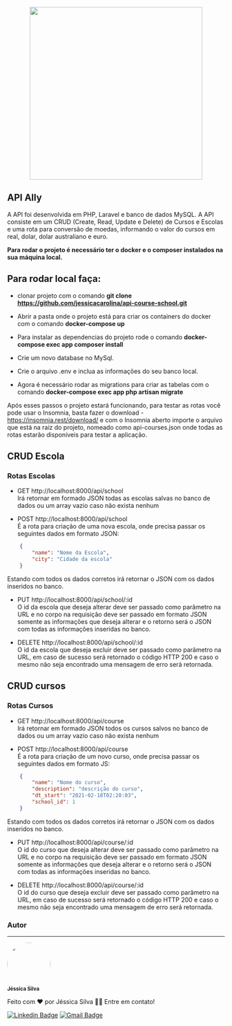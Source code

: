 <p align="center"><a href="https://laravel.com" target="_blank"><img src="https://raw.githubusercontent.com/laravel/art/master/logo-lockup/5%20SVG/2%20CMYK/1%20Full%20Color/laravel-logolockup-cmyk-red.svg" width="400"></a></p>

## API Ally 

A API foi desenvolvida em PHP, Laravel e banco de dados MySQL.
A API consiste em um CRUD (Create, Read, Update e Delete) de Cursos e Escolas e uma rota para conversão de moedas, informando o valor do cursos em real, dolar, dolar australiano e euro. 


**Para rodar o projeto é necessário ter o docker e o composer instalados na sua máquina local.**

## Para rodar local faça:
- clonar projeto com o comando **git clone https://github.com/jessicacarolina/api-course-school.git**

-  Abrir a pasta onde o projeto está para criar os containers do docker com o comando **docker-compose up**

- Para instalar as dependencias do projeto rode o comando **docker-compose exec app composer install**

- Crie um novo database no MySql.

- Crie o arquivo .env e inclua as informações do seu banco local.

- Agora é necessário rodar as migrations para criar as tabelas com o comando **docker-compose exec app php artisan migrate**

Após esses passos o projeto estará funcionando, para testar as rotas você pode usar o Insomnia, basta fazer o download - https://insomnia.rest/download/ e com o Insomnia aberto importe o arquivo que está na raiz do projeto, nomeado como api-courses.json onde todas as rotas estarão disponíveis para testar a aplicação.

## CRUD Escola
### Rotas Escolas
- GET http://localhost:8000/api/school <br>
Irá retornar em formado JSON todas as escolas salvas no banco de dados ou um array vazio caso não exista nenhum 

- POST http://localhost:8000/api/school <br>
É a rota para criação de uma nova escola, onde precisa passar os seguintes dados em formato JSON: <br> 
```json
    {
	    "name": "Nome da Escola",
	    "city": "Cidade da escola"
    }
```
Estando com todos os dados corretos irá retornar o JSON com os dados inseridos no banco.

- PUT http://localhost:8000/api/school/:id <br>
O id da escola que deseja alterar deve ser passado como parâmetro na URL e no corpo na requisição deve ser passado em formato JSON somente as informações que deseja alterar e o retorno será o JSON com todas as informações inseridas no banco. 

- DELETE http://localhost:8000/api/school/:id <br>
O id da escola que deseja excluir deve ser passado como parâmetro na URL, em caso  de sucesso será retornado o código HTTP 200 e caso o mesmo não seja encontrado uma mensagem de erro será retornada.


## CRUD cursos
### Rotas Cursos
- GET http://localhost:8000/api/course <br>
Irá retornar em formado JSON todos os cursos salvos no banco de dados ou um array vazio caso não exista nenhum 

- POST http://localhost:8000/api/course <br>
É a rota para criação de um novo curso, onde precisa passar os seguintes dados em formato JS: <br> 
```json
    {
        "name": "Nome do curso",
        "description": "descrição do curso",
        "dt_start": "2021-02-18T02:28:03",
        "school_id": 1
    }
```
Estando com todos os dados corretos irá retornar o JSON com os dados inseridos no banco.

- PUT http://localhost:8000/api/course/:id <br>
O id do curso que deseja alterar deve ser passado como parâmetro na URL e no corpo na requisição deve ser passado em formato JSON somente as informações que deseja alterar e o retorno será o JSON com todas as informações inseridas no banco. 

- DELETE http://localhost:8000/api/course/:id <br>
O id do curso que deseja excluir deve ser passado como parâmetro na URL, em caso  de sucesso será retornado o código HTTP 200 e caso o mesmo não seja encontrado uma mensagem de erro será retornada.

### Autor
---

 <img style="border-radius: 50%;" src="https://media-exp1.licdn.com/dms/image/C4D03AQFihflKcc1-Jw/profile-displayphoto-shrink_800_800/0/1596638285084?e=1619654400&v=beta&t=OBxqzj7WXBgMOs3B13rsyiIMriGzYZvooahUBL55TwY" width="100px;" alt=""/>
 <br />
 <sub><b>Jéssica Silva </b></sub>

Feito com ❤️ por Jéssica Silva 👋🏽 Entre em contato!

[![Linkedin Badge](https://img.shields.io/badge/-Jéssica-blue?style=flat-square&logo=Linkedin&logoColor=white&link=https://www.linkedin.com/in/)](https://www.linkedin.com/in/jessica-carolina-silva/) 
[![Gmail Badge](https://img.shields.io/badge/-jessica.carolina.silva26@gmail.com-c14438?style=flat-square&logo=Gmail&logoColor=white&link=mailto:jessica.carolina.silva26@gmail.com)](mailto:jessica.carolina.silva26@gmail.com)

